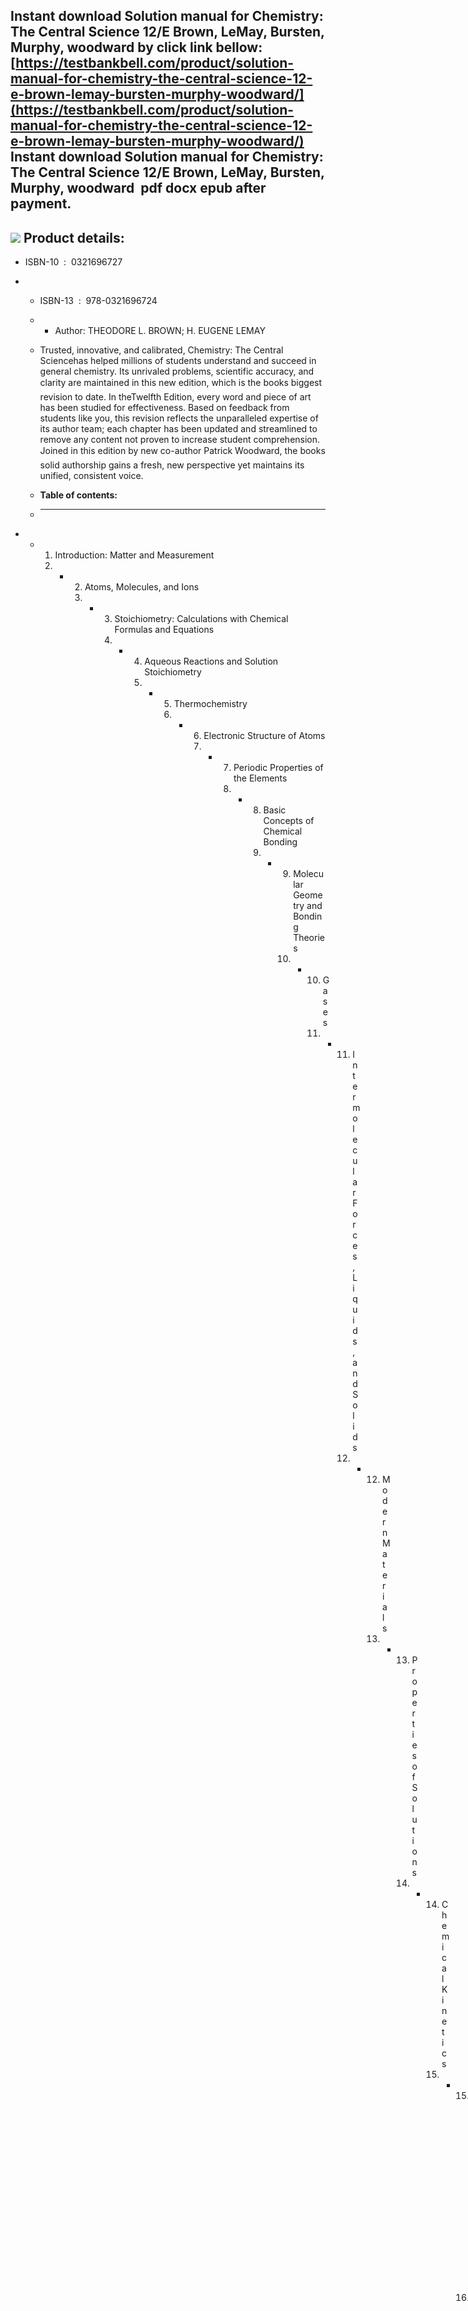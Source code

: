 Instant download **Solution manual for Chemistry: The Central Science 12/E Brown, LeMay, Bursten, Murphy, woodward** by click link bellow:  
[https://testbankbell.com/product/solution-manual-for-chemistry-the-central-science-12-e-brown-lemay-bursten-murphy-woodward/](https://testbankbell.com/product/solution-manual-for-chemistry-the-central-science-12-e-brown-lemay-bursten-murphy-woodward/)  
**Instant download Solution manual for Chemistry: The Central Science 12/E Brown, LeMay, Bursten, Murphy, woodward  pdf docx epub after payment.**
--------------------------------------------------------------------------------------------------------------------------------------------------


![](https://testbankbell.com/wp-content/uploads/2023/05/1792-53da3bbe4de4d1.jpg)
**Product details:**
--------------------


* ISBN-10 ‏ : ‎ 0321696727
* * ISBN-13 ‏ : ‎ 978-0321696724
  * * Author: THEODORE L. BROWN; H. EUGENE LEMAY
   
  * Trusted, innovative, and calibrated, Chemistry: The Central Sciencehas helped millions of students understand and succeed in general chemistry. Its unrivaled problems, scientific accuracy, and clarity are maintained in this new edition, which is the books biggest revision to date. In theTwelfth Edition, every word and piece of art has been studied for effectiveness. Based on feedback from students like you, this revision reflects the unparalleled expertise of its author team; each chapter has been updated and streamlined to remove any content not proven to increase student comprehension. Joined in this edition by new co-author Patrick Woodward, the books solid authorship gains a fresh, new perspective yet maintains its unified, consistent voice.
  * **Table of contents:**
  * ----------------------
 
* * 1. Introduction: Matter and Measurement
    2. * 2. Atoms, Molecules, and Ions
         3. * 3. Stoichiometry: Calculations with Chemical Formulas and Equations
              4. * 4. Aqueous Reactions and Solution Stoichiometry
                   5. * 5. Thermochemistry
                        6. * 6. Electronic Structure of Atoms
                             7. * 7. Periodic Properties of the Elements
                                  8. * 8. Basic Concepts of Chemical Bonding
                                       9. * 9. Molecular Geometry and Bonding Theories
                                            10. * 10. Gases
                                                  11. * 11. Intermolecular Forces, Liquids, and Solids
                                                        12. * 12. Modern Materials
                                                              13. * 13. Properties of Solutions
                                                                    14. * 14. Chemical Kinetics
                                                                          15. * 15. Chemical Equilibrium
                                                                                16. * 16. Acid-Base Equilibria
                                                                                      17. * 17. Additional Aspects of Equilibria
                                                                                            18. * 18. Chemistry of the Environment
                                                                                                  19. * 19. Chemical Thermodynamics
                                                                                                        20. * 20. Electrochemistry
                                                                                                              21. * 21. Nuclear Chemistry
                                                                                                                    22. * 22. Chemistry of the Nonmetals
                                                                                                                          23. * 23. Metals and Metallurgy
                                                                                                                                24. * 24. Chemistry of Coordination Compounds
                                                                                                                                      25. * 25. The Chemistry of Life: Organic and Biological Chemistry
                                                                                                                                           
                                                                                                                                          * **People also search:**
                                                                                                                                          * -----------------------
                                                                                                                                         
                                                                                                                                      26. Chemistry: The Central Science 12/E
                                                                                                                                     
                                                                                                                                      27. Chemistry: The Central Science 12/E pdf
                                                                                                                                     
                                                                                                                                      28. Chemistry: The Central Science
                                                                                                                                     
                                                                                                                                      29. chemistry the central science in si units
                                                                                                                                     
                                                                                                                                      30. chemistry the central science solutions to exercises
                                                                                                                                     
                                                                                                                                    * |  |  |  |
                                                                                                                                    * | --- | --- | --- |
                                                                                                                                    * |
                                                                                                                                    * chemistry the central science ap edition
                                                                                                                                    *  |  |  |
                                                                                                                                   
                                                                                                                                25.  Get more solution manual or test bank at: [https://testbankbell.com](https://testbankbell.com)
